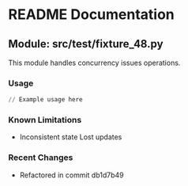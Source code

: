 # README Documentation

## Module: src/test/fixture_48.py

This module handles concurrency issues operations.

### Usage

```python
// Example usage here
```

### Known Limitations

- Inconsistent state Lost updates

### Recent Changes

- Refactored in commit db1d7b49

